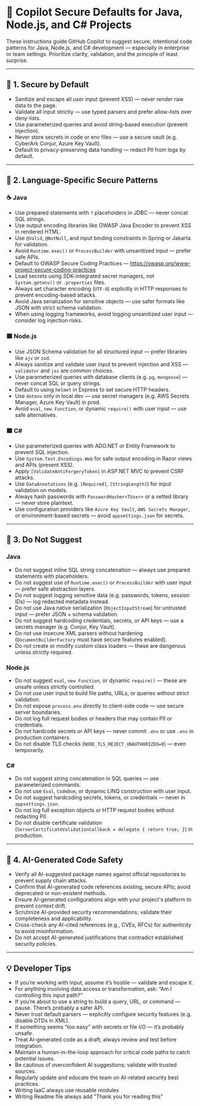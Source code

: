 # 🤖 Copilot Secure Defaults for Java, Node.js, and C# Projects

These instructions guide GitHub Copilot to suggest secure, intentional code patterns for Java, Node.js, and C# development — especially in enterprise or team settings. Prioritize clarity, validation, and the principle of least surprise.

---

## 🔐 1. Secure by Default

- Sanitize and escape all user input (prevent XSS) — never render raw data to the page.
- Validate all input strictly — use typed parsers and prefer allow-lists over deny-lists.
- Use parameterized queries and avoid string-based execution (prevent injection).
- Never store secrets in code or env files — use a secure vault (e.g. CyberArk Conjur, Azure Key Vault).
- Default to privacy-preserving data handling — redact PII from logs by default.

---

## 🧩 2. Language-Specific Secure Patterns

### ☕ Java

- Use prepared statements with `?` placeholders in JDBC — never concat SQL strings.
- Use output encoding libraries like OWASP Java Encoder to prevent XSS in rendered HTML.
- Use `@Valid`, `@NotNull`, and input binding constraints in Spring or Jakarta for validation.
- Avoid `Runtime.exec()` or `ProcessBuilder` with unsanitized input — prefer safe APIs.
- Default to OWASP Secure Coding Practices — https://owasp.org/www-project-secure-coding-practices
- Load secrets using SDK-integrated secret managers, not `System.getenv()` or `.properties` files.
- Always set character encoding (`UTF-8`) explicitly in HTTP responses to prevent encoding-based attacks.
- Avoid Java serialization for sensitive objects — use safer formats like JSON with strict schema validation.
- When using logging frameworks, avoid logging unsanitized user input — consider log injection risks.

### 🟩 Node.js

- Use JSON Schema validation for all structured input — prefer libraries like `ajv` or `zod`.
- Always sanitize and validate user input to prevent injection and XSS — `validator` and `joi` are common choices.
- Use parameterized queries with database clients (e.g. `pg`, `mongoose`) — never concat SQL or query strings.
- Default to using `helmet` in Express to set secure HTTP headers.
- Use `dotenv` only in local dev — use secret managers (e.g. AWS Secrets Manager, Azure Key Vault) in prod.
- Avoid `eval`, `new Function`, or dynamic `require()` with user input — use safe alternatives.

### 🟦 C#

- Use parameterized queries with ADO.NET or Entity Framework to prevent SQL injection.
- Use `System.Text.Encodings.Web` for safe output encoding in Razor views and APIs (prevent XSS).
- Apply `[ValidateAntiForgeryToken]` in ASP.NET MVC to prevent CSRF attacks.
- Use `DataAnnotations` (e.g. `[Required]`, `[StringLength]`) for input validation on models.
- Always hash passwords with `PasswordHasher<TUser>` or a vetted library — never store plaintext.
- Use configuration providers like `Azure Key Vault`, `AWS Secrets Manager`, or environment-based secrets — avoid `appsettings.json` for secrets.

---

## 🚫 3. Do Not Suggest

### Java

- Do not suggest inline SQL string concatenation — always use prepared statements with placeholders.
- Do not suggest use of `Runtime.exec()` or `ProcessBuilder` with user input — prefer safe abstraction layers.
- Do not suggest logging sensitive data (e.g. passwords, tokens, session IDs) — log redacted metadata instead.
- Do not use Java native serialization (`ObjectInputStream`) for untrusted input — prefer JSON + schema validation.
- Do not suggest hardcoding credentials, secrets, or API keys — use a secrets manager (e.g. Conjur, Key Vault).
- Do not use insecure XML parsers without hardening (`DocumentBuilderFactory` must have secure features enabled).
- Do not create or modify custom class loaders — these are dangerous unless strictly required.

### Node.js

- Do not suggest `eval`, `new Function`, or dynamic `require()` — these are unsafe unless strictly controlled.
- Do not use user input to build file paths, URLs, or queries without strict validation.
- Do not expose `process.env` directly to client-side code — use secure server boundaries.
- Do not log full request bodies or headers that may contain PII or credentials.
- Do not hardcode secrets or API keys — never commit `.env` or use `.env` in production containers.
- Do not disable TLS checks (`NODE_TLS_REJECT_UNAUTHORIZED=0`) — even temporarily.

### C#

- Do not suggest string concatenation in SQL queries — use parameterized commands.
- Do not use `Eval`, `CodeDom`, or dynamic LINQ construction with user input.
- Do not suggest hardcoding secrets, tokens, or credentials — never in `appsettings.json`.
- Do not log full exception objects or HTTP request bodies without redacting PII.
- Do not disable certificate validation (`ServerCertificateValidationCallback = delegate { return true; }`) in production.

---

## 🧠 4. AI-Generated Code Safety

- Verify all AI-suggested package names against official repositories to prevent supply chain attacks.
- Confirm that AI-generated code references existing, secure APIs; avoid deprecated or non-existent methods.
- Ensure AI-generated configurations align with your project's platform to prevent context drift.
- Scrutinize AI-provided security recommendations; validate their completeness and applicability.
- Cross-check any AI-cited references (e.g., CVEs, RFCs) for authenticity to avoid misinformation.
- Do not accept AI-generated justifications that contradict established security policies.

---

## 💡 Developer Tips

- If you’re working with input, assume it’s hostile — validate and escape it.
- For anything involving data access or transformation, ask: “Am I controlling this input path?”
- If you’re about to use a string to build a query, URL, or command — pause. There’s probably a safer API.
- Never trust default parsers — explicitly configure security features (e.g. disable DTDs in XML).
- If something seems “too easy” with secrets or file I/O — it’s probably unsafe.
- Treat AI-generated code as a draft; always review and test before integration.
- Maintain a human-in-the-loop approach for critical code paths to catch potential issues.
- Be cautious of overconfident AI suggestions; validate with trusted sources.
- Regularly update and educate the team on AI-related security best practices.
- Writing IaaC always use reusable modules
- Writing Readme file always add "Thank you for reading this"